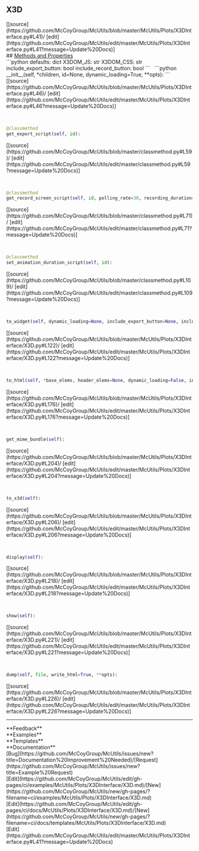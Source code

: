 ## <a id="McUtils.Plots.X3DInterface.X3D">X3D</a> 

<div class="docs-source-link" markdown="1">
[[source](https://github.com/McCoyGroup/McUtils/blob/master/McUtils/Plots/X3DInterface.py#L41)/
[edit](https://github.com/McCoyGroup/McUtils/edit/master/McUtils/Plots/X3DInterface.py#L41?message=Update%20Docs)]
</div>









<div class="collapsible-section">
 <div class="collapsible-section collapsible-section-header" markdown="1">
## <a class="collapse-link" data-toggle="collapse" href="#methods" markdown="1"> Methods and Properties</a> <a class="float-right" data-toggle="collapse" href="#methods"><i class="fa fa-chevron-down"></i></a>
 </div>
 <div class="collapsible-section collapsible-section-body collapse show" id="methods" markdown="1">
 ```python
defaults: dict
X3DOM_JS: str
X3DOM_CSS: str
include_export_button: bool
include_record_button: bool
```
<a id="McUtils.Plots.X3DInterface.X3D.__init__" class="docs-object-method">&nbsp;</a> 
```python
__init__(self, *children, id=None, dynamic_loading=True, **opts): 
```
<div class="docs-source-link" markdown="1">
[[source](https://github.com/McCoyGroup/McUtils/blob/master/McUtils/Plots/X3DInterface.py#L46)/
[edit](https://github.com/McCoyGroup/McUtils/edit/master/McUtils/Plots/X3DInterface.py#L46?message=Update%20Docs)]
</div>


<a id="McUtils.Plots.X3DInterface.X3D.get_export_script" class="docs-object-method">&nbsp;</a> 
```python
@classmethod
get_export_script(self, id): 
```
<div class="docs-source-link" markdown="1">
[[source](https://github.com/McCoyGroup/McUtils/blob/master/classmethod.py#L59)/
[edit](https://github.com/McCoyGroup/McUtils/edit/master/classmethod.py#L59?message=Update%20Docs)]
</div>


<a id="McUtils.Plots.X3DInterface.X3D.get_record_screen_script" class="docs-object-method">&nbsp;</a> 
```python
@classmethod
get_record_screen_script(self, id, polling_rate=30, recording_duration=2, video_format='video/webm'): 
```
<div class="docs-source-link" markdown="1">
[[source](https://github.com/McCoyGroup/McUtils/blob/master/classmethod.py#L71)/
[edit](https://github.com/McCoyGroup/McUtils/edit/master/classmethod.py#L71?message=Update%20Docs)]
</div>


<a id="McUtils.Plots.X3DInterface.X3D.set_animation_duration_script" class="docs-object-method">&nbsp;</a> 
```python
@classmethod
set_animation_duration_script(self, id): 
```
<div class="docs-source-link" markdown="1">
[[source](https://github.com/McCoyGroup/McUtils/blob/master/classmethod.py#L109)/
[edit](https://github.com/McCoyGroup/McUtils/edit/master/classmethod.py#L109?message=Update%20Docs)]
</div>


<a id="McUtils.Plots.X3DInterface.X3D.to_widget" class="docs-object-method">&nbsp;</a> 
```python
to_widget(self, dynamic_loading=None, include_export_button=None, include_record_button=None): 
```
<div class="docs-source-link" markdown="1">
[[source](https://github.com/McCoyGroup/McUtils/blob/master/McUtils/Plots/X3DInterface/X3D.py#L122)/
[edit](https://github.com/McCoyGroup/McUtils/edit/master/McUtils/Plots/X3DInterface/X3D.py#L122?message=Update%20Docs)]
</div>


<a id="McUtils.Plots.X3DInterface.X3D.to_html" class="docs-object-method">&nbsp;</a> 
```python
to_html(self, *base_elems, header_elems=None, dynamic_loading=False, include_export_button=None, include_record_button=None, **header_info): 
```
<div class="docs-source-link" markdown="1">
[[source](https://github.com/McCoyGroup/McUtils/blob/master/McUtils/Plots/X3DInterface/X3D.py#L176)/
[edit](https://github.com/McCoyGroup/McUtils/edit/master/McUtils/Plots/X3DInterface/X3D.py#L176?message=Update%20Docs)]
</div>


<a id="McUtils.Plots.X3DInterface.X3D.get_mime_bundle" class="docs-object-method">&nbsp;</a> 
```python
get_mime_bundle(self): 
```
<div class="docs-source-link" markdown="1">
[[source](https://github.com/McCoyGroup/McUtils/blob/master/McUtils/Plots/X3DInterface/X3D.py#L204)/
[edit](https://github.com/McCoyGroup/McUtils/edit/master/McUtils/Plots/X3DInterface/X3D.py#L204?message=Update%20Docs)]
</div>


<a id="McUtils.Plots.X3DInterface.X3D.to_x3d" class="docs-object-method">&nbsp;</a> 
```python
to_x3d(self): 
```
<div class="docs-source-link" markdown="1">
[[source](https://github.com/McCoyGroup/McUtils/blob/master/McUtils/Plots/X3DInterface/X3D.py#L206)/
[edit](https://github.com/McCoyGroup/McUtils/edit/master/McUtils/Plots/X3DInterface/X3D.py#L206?message=Update%20Docs)]
</div>


<a id="McUtils.Plots.X3DInterface.X3D.display" class="docs-object-method">&nbsp;</a> 
```python
display(self): 
```
<div class="docs-source-link" markdown="1">
[[source](https://github.com/McCoyGroup/McUtils/blob/master/McUtils/Plots/X3DInterface/X3D.py#L218)/
[edit](https://github.com/McCoyGroup/McUtils/edit/master/McUtils/Plots/X3DInterface/X3D.py#L218?message=Update%20Docs)]
</div>


<a id="McUtils.Plots.X3DInterface.X3D.show" class="docs-object-method">&nbsp;</a> 
```python
show(self): 
```
<div class="docs-source-link" markdown="1">
[[source](https://github.com/McCoyGroup/McUtils/blob/master/McUtils/Plots/X3DInterface/X3D.py#L221)/
[edit](https://github.com/McCoyGroup/McUtils/edit/master/McUtils/Plots/X3DInterface/X3D.py#L221?message=Update%20Docs)]
</div>


<a id="McUtils.Plots.X3DInterface.X3D.dump" class="docs-object-method">&nbsp;</a> 
```python
dump(self, file, write_html=True, **opts): 
```
<div class="docs-source-link" markdown="1">
[[source](https://github.com/McCoyGroup/McUtils/blob/master/McUtils/Plots/X3DInterface/X3D.py#L226)/
[edit](https://github.com/McCoyGroup/McUtils/edit/master/McUtils/Plots/X3DInterface/X3D.py#L226?message=Update%20Docs)]
</div>
 </div>
</div>












---


<div markdown="1" class="text-secondary">
<div class="container">
  <div class="row">
   <div class="col" markdown="1">
**Feedback**   
</div>
   <div class="col" markdown="1">
**Examples**   
</div>
   <div class="col" markdown="1">
**Templates**   
</div>
   <div class="col" markdown="1">
**Documentation**   
</div>
   <div class="col" markdown="1">
   
</div>
   <div class="col" markdown="1">
   
</div>
   <div class="col" markdown="1">
   
</div>
</div>
  <div class="row">
   <div class="col" markdown="1">
[Bug](https://github.com/McCoyGroup/McUtils/issues/new?title=Documentation%20Improvement%20Needed)/[Request](https://github.com/McCoyGroup/McUtils/issues/new?title=Example%20Request)   
</div>
   <div class="col" markdown="1">
[Edit](https://github.com/McCoyGroup/McUtils/edit/gh-pages/ci/examples/McUtils/Plots/X3DInterface/X3D.md)/[New](https://github.com/McCoyGroup/McUtils/new/gh-pages/?filename=ci/examples/McUtils/Plots/X3DInterface/X3D.md)   
</div>
   <div class="col" markdown="1">
[Edit](https://github.com/McCoyGroup/McUtils/edit/gh-pages/ci/docs/McUtils/Plots/X3DInterface/X3D.md)/[New](https://github.com/McCoyGroup/McUtils/new/gh-pages/?filename=ci/docs/templates/McUtils/Plots/X3DInterface/X3D.md)   
</div>
   <div class="col" markdown="1">
[Edit](https://github.com/McCoyGroup/McUtils/edit/master/McUtils/Plots/X3DInterface.py#L41?message=Update%20Docs)   
</div>
   <div class="col" markdown="1">
   
</div>
   <div class="col" markdown="1">
   
</div>
   <div class="col" markdown="1">
   
</div>
</div>
</div>
</div>